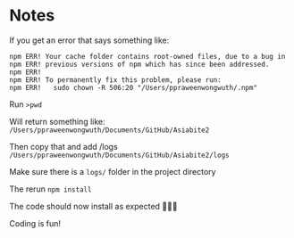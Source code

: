 # Notes

If you get an error that says something like:

```
npm ERR! Your cache folder contains root-owned files, due to a bug in
npm ERR! previous versions of npm which has since been addressed.
npm ERR! 
npm ERR! To permanently fix this problem, please run:
npm ERR!   sudo chown -R 506:20 "/Users/ppraweenwongwuth/.npm"
```

Run `>pwd`

Will return something like:
`/Users/ppraweenwongwuth/Documents/GitHub/Asiabite2`

Then copy that and add /logs
`/Users/ppraweenwongwuth/Documents/GitHub/Asiabite2/logs`

Make sure there is a `logs/` folder in the project directory

The rerun `npm install`

The code should now install as expected 🎉🎉🎉

Coding is fun!
